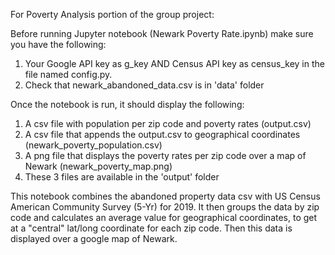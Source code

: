 For Poverty Analysis portion of the group project:

Before running Jupyter notebook (Newark Poverty Rate.ipynb) make sure you have the following:

1. Your Google API key as g_key AND Census API key as census_key in the file named config.py.
2. Check that newark_abandoned_data.csv is in 'data' folder

Once the notebook is run, it should display the following:
1. A csv file with population per zip code and poverty rates (output.csv)
2. A csv file that appends the output.csv to geographical coordinates (newark_poverty_population.csv)
3. A png file that displays the poverty rates per zip code over a map of Newark (newark_poverty_map.png)
4. These 3 files are available in the 'output' folder

This notebook combines the abandoned property data csv with US Census American Community Survey (5-Yr) for 2019.
It then groups the data by zip code and calculates an average value for geographical coordinates, to get at a "central" lat/long coordinate for each zip code. Then this data is displayed over a google map of Newark.
